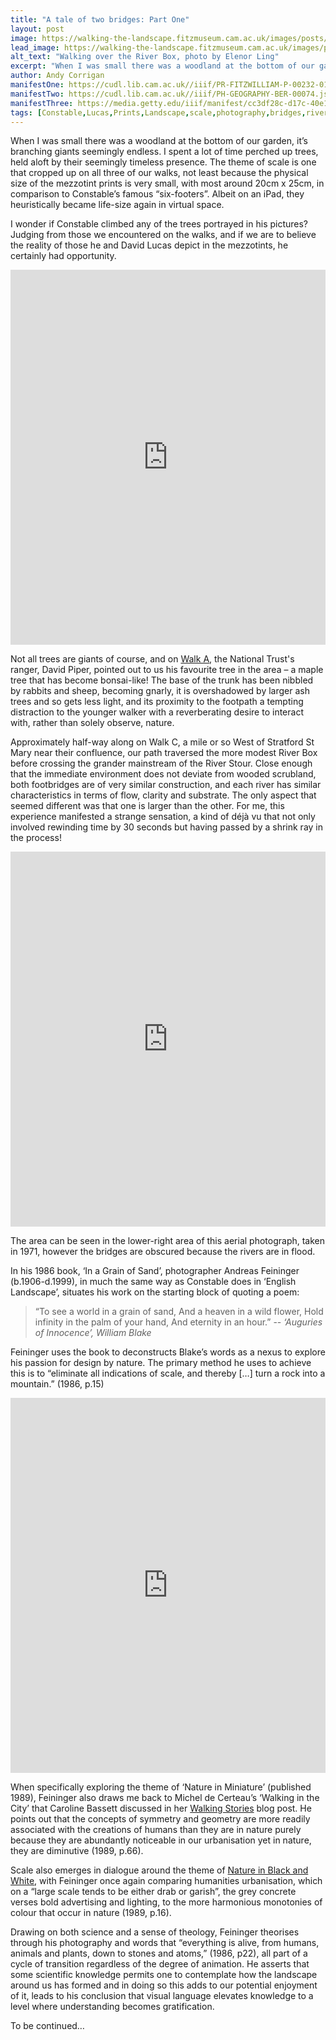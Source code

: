 ```yaml
---
title: "A tale of two bridges: Part One"
layout: post
image: https://walking-the-landscape.fitzmuseum.cam.ac.uk/images/posts/LittleBridge-RiverBox-Crop-preview.jpg
lead_image: https://walking-the-landscape.fitzmuseum.cam.ac.uk/images/posts/LittleBridge-RiverBox-Crop.jpg
alt_text: "Walking over the River Box, photo by Elenor Ling"
excerpt: "When I was small there was a woodland at the bottom of our garden, it’s branching giants seemingly endless. I spent a lot of time perched up trees..."
author: Andy Corrigan
manifestOne: https://cudl.lib.cam.ac.uk//iiif/PR-FITZWILLIAM-P-00232-01954-00001-A.json
manifestTwo: https://cudl.lib.cam.ac.uk//iiif/PH-GEOGRAPHY-BER-00074.json
manifestThree: https://media.getty.edu/iiif/manifest/cc3df28c-d17c-40e1-861d-334c9894ad22
tags: [Constable,Lucas,Prints,Landscape,scale,photography,bridges,rivers]
---
```


When I was small there was a woodland at the bottom of our garden, it’s branching giants seemingly endless. I spent a lot of time perched up trees, held aloft by their seemingly timeless presence. The theme of scale is one that cropped up on all three of our walks, not least because the physical size of the mezzotint prints is very small, with most around 20cm x 25cm, in comparison to Constable’s famous “six-footers”. Albeit on an iPad, they heuristically became life-size again in virtual space. 

I wonder if Constable climbed any of the trees portrayed in his pictures? Judging from those we encountered on the walks, and if we are to believe the reality of those he and David Lucas depict in the mezzotints, he certainly had opportunity. 

<iframe src="https://fitzmuseum.cam.ac.uk/uv.html#?manifest={{ page.manifestOne }}&c=0&m=0&cv=0&config=&locales=en-GB:English (GB),cy-GB:Cymraeg,fr-FR:Français (FR),pl-PL:Polski,sv-SE:Svenska&r=0" width="100%" height="600" allowfullscreen frameborder="0"></iframe>

Not all trees are giants of course, and on [Walk A]({{site.url}}/walks/Walk-A/), the National Trust's ranger, David Piper, pointed out to us his favourite tree in the area – a maple tree that has become bonsai-like! The base of the trunk has been nibbled by rabbits and sheep, becoming gnarly, it is overshadowed by larger ash trees and so gets less light, and its proximity to the footpath a tempting distraction to the younger walker with a reverberating desire to interact with, rather than solely observe, nature. 

Approximately half-way along on Walk C, a mile or so West of Stratford St Mary near their confluence, our path traversed the more modest River Box before crossing the grander mainstream of the River Stour. Close enough that the immediate environment does not deviate from wooded scrubland, both footbridges are of very similar construction, and each river has similar characteristics in terms of flow, clarity and substrate. The only aspect that seemed different was that one is larger than the other. For me, this experience manifested a strange sensation, a kind of déjà vu that not only involved rewinding time by 30 seconds but having passed by a shrink ray in the process!

<iframe src="https://fitzmuseum.cam.ac.uk/uv.html#?manifest={{ page.manifestTwo }}&c=0&m=0&cv=0&config=&locales=en-GB:English (GB),cy-GB:Cymraeg,fr-FR:Français (FR),pl-PL:Polski,sv-SE:Svenska&r=0" width="100%" height="600" allowfullscreen frameborder="0"></iframe>

The area can be seen in the lower-right area of this aerial photograph, taken in 1971, however the bridges are obscured because the rivers are in flood.

In his 1986 book, ‘In a Grain of Sand’, photographer Andreas Feininger (b.1906-d.1999), in much the same way as Constable does in ‘English Landscape’, situates his work on the starting block of quoting a poem:

> “To see a world in a grain of sand,
>  And a heaven in a wild flower,
>  Hold infinity in the palm of your hand,
>  And eternity in an hour.”
>-- <cite>‘Auguries of Innocence’, William Blake</cite>

Feininger uses the book to deconstructs Blake’s words as a nexus to explore his passion for design by nature. The primary method he uses to achieve this is to “eliminate all indications of scale, and thereby […] turn a rock into a mountain.” (1986, p.15)

<iframe src="https://fitzmuseum.cam.ac.uk/uv.html#?manifest={{ page.manifestThree }}&c=0&m=0&cv=0&config=&locales=en-GB:English (GB),cy-GB:Cymraeg,fr-FR:Français (FR),pl-PL:Polski,sv-SE:Svenska&r=0" width="100%" height="600" allowfullscreen frameborder="0"></iframe>

When specifically exploring the theme of ‘Nature in Miniature’ (published 1989), Feininger also draws me back to Michel de Certeau’s ‘Walking in the City’ that Caroline Bassett discussed in her [Walking Stories]({{site.url}}/blog/walking-stories/) blog post. He points out that the concepts of symmetry and geometry are more readily associated with the creations of humans than they are in nature purely because they are abundantly noticeable in our urbanisation yet in nature, they are diminutive (1989, p.66).

Scale also emerges in dialogue around the theme of [Nature in Black and White]({{site.url}}/blog/bw-nature/), with Feininger once again comparing humanities urbanisation, which on a “large scale tends to be either drab or garish”, the grey concrete verses bold advertising and lighting, to the more harmonious monotonies of colour that occur in nature (1989, p.16).

Drawing on both science and a sense of theology, Feininger theorises through his photography and words that “everything is alive, from humans, animals and plants, down to stones and atoms,” (1986, p22), all part of a cycle of transition regardless of the degree of animation. He asserts that some scientific knowledge permits one to contemplate how the landscape around us has formed and in doing so this adds to our potential enjoyment of it, leads to his conclusion that visual language elevates knowledge to a level where understanding becomes gratification.  

To be continued… 